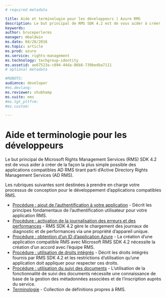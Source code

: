 ```yaml
---
# required metadata

title: Aide et terminologie pour les développeurs | Azure RMS
description: Le but principal de RMS SDK 4.2 est de vous aider à créer de la façon la plus simple possible des applications compatibles AD RMS tirant parti de la protection des informations AD RMS.
keywords:
author: bruceperlerms
manager: mbaldwin
ms.date: 04/28/2016
ms.topic: article
ms.prod: azure
ms.service: rights-management
ms.technology: techgroup-identity
ms.assetid: ae67523a-c094-44da-86b8-739bedba7111
# optional metadata

#ROBOTS:
audience: developer
#ms.devlang:
ms.reviewer: shubhamp
ms.suite: ems
#ms.tgt_pltfrm:
#ms.custom:

---
```


# Aide et terminologie pour les développeurs
Le but principal de Microsoft Rights Management Services (RMS) SDK 4.2 est de vous aider à créer de la façon la plus simple possible des applications compatibles AD RMS tirant parti d’Active Directory Rights Management Services (AD RMS).

Les rubriques suivantes sont destinées à prendre en charge votre processus de conception pour le développement d’applications compatibles RMS.

- [Procédure : ajout de l’authentification à votre application](authentication-integration.md) - Décrit les principes fondamentaux de l’authentification utilisateur pour votre application RMS.
- [Procédure : activation de la journalisation des erreurs et des performances](enabling-logging.md) - RMS SDK 4.2 gère le chargement des journaux de diagnostic et de performances via une propriété d’appareil unique.
- [Procédure : obtention d’un ID d’application Azure](application-id.md) - La création d’une application compatible RMS avec Microsoft RMS SDK 4.2 nécessite la création d’un accord avec l’équipe RMS.
- [Procédure : utilisation de droits intégrés](built-in-rights-usage-restriction-reference.md) - Décrit les droits intégrés fournis par RMS SDK 4.2 et les restrictions d’utilisation qu’une application doit appliquer pour respecter ces droits.
- [Procédure : utilisation du suivi des documents](how-to-use-document-tracking.md) - L’utilisation de la fonctionnalité de suivi des documents nécessite une connaissance de base de la gestion des métadonnées associées et de l’inscription auprès du service.
- [Terminologie](terms.md) - Collection de définitions propres à RMS.

 

 

 


<!--HONumber=Apr16_HO4-->



